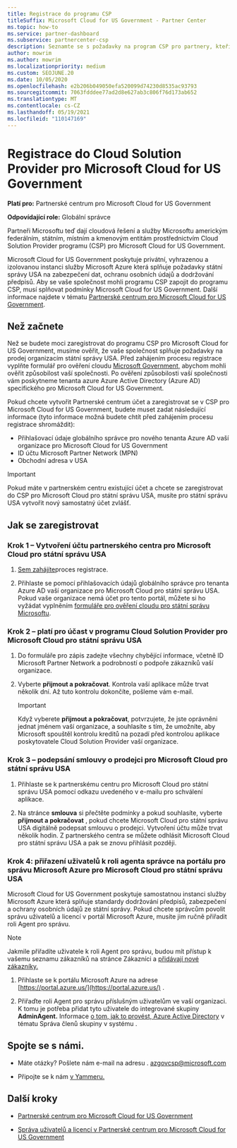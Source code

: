 ```yaml
---
title: Registrace do programu CSP
titleSuffix: Microsoft Cloud for US Government - Partner Center
ms.topic: how-to
ms.service: partner-dashboard
ms.subservice: partnercenter-csp
description: Seznamte se s požadavky na program CSP pro partnery, kteří se chtějí zaregistrovat do Cloud Solution Provider programu pro Microsoft Cloud for US Government.
author: mowrim
ms.author: mowrim
ms.localizationpriority: medium
ms.custom: SEOJUNE.20
ms.date: 10/05/2020
ms.openlocfilehash: e2b206b049050efa520099d74230d8535ac93793
ms.sourcegitcommit: 7063fdddee77ad2d8e627ab3c806f76d173ab652
ms.translationtype: MT
ms.contentlocale: cs-CZ
ms.lasthandoff: 05/19/2021
ms.locfileid: "110147169"
---
```

# <a name="enroll-in-the-cloud-solution-provider-program-for-microsoft-cloud-for-us-government"></a>Registrace do Cloud Solution Provider pro Microsoft Cloud for US Government

**Platí pro:** Partnerské centrum pro Microsoft Cloud for US Government

**Odpovídající role:** Globální správce

Partneři Microsoftu teď dají cloudová řešení a služby Microsoftu americkým federálním, státním, místním a kmenovým entitám prostřednictvím Cloud Solution Provider programu (CSP) pro Microsoft Cloud for US Government.

Microsoft Cloud for US Government poskytuje privátní, vyhrazenou a izolovanou instanci služby Microsoft Azure která splňuje požadavky státní správy USA na zabezpečení dat, ochranu osobních údajů a dodržování předpisů. Aby se vaše společnost mohli programu CSP zapojit do programu CSP, musí splňovat podmínky Microsoft Cloud for US Government. Další informace najdete v tématu [Partnerské centrum pro Microsoft Cloud for US Government](partner-center-for-microsoft-us-govt-cloud.md).

## <a name="before-you-begin"></a>Než začnete

Než se budete moci zaregistrovat do programu CSP pro Microsoft Cloud for US Government, musíme ověřit, že vaše společnost splňuje požadavky na prodej organizacím státní správy USA. Před zahájením procesu registrace vyplňte formulář pro ověření cloudu [Microsoft Government,](https://azuregov.microsoft.com/csp) abychom mohli ověřit způsobilost vaší společnosti. Po ověření způsobilosti vaší společnosti vám poskytneme tenanta azure Azure Active Directory (Azure AD) specifického pro Microsoft Cloud for US Government.  

Pokud chcete vytvořit Partnerské centrum účet a zaregistrovat se v CSP pro Microsoft Cloud for US Government, budete muset zadat následující informace (tyto informace možná budete chtít před zahájením procesu registrace shromáždit):

- Přihlašovací údaje globálního správce pro nového tenanta Azure AD vaší organizace pro Microsoft Cloud for US Government
- ID účtu Microsoft Partner Network (MPN)
- Obchodní adresa v USA

> [!IMPORTANT]  
> Pokud máte v partnerském centru existující účet a chcete se zaregistrovat do CSP pro Microsoft Cloud pro státní správu USA, musíte pro státní správu USA vytvořit nový samostatný účet zvlášť.

## <a name="how-to-enroll"></a>Jak se zaregistrovat

### <a name="step-1---create-a-partner-center-account-for-microsoft-cloud-for-us-government"></a>Krok 1 – Vytvoření účtu partnerského centra pro Microsoft Cloud pro státní správu USA

1. [Sem zahájíte](https://partnercenter.microsoft.com/register/resellerusgjoinnow)proces registrace.

2. Přihlaste se pomocí přihlašovacích údajů globálního správce pro tenanta Azure AD vaší organizace pro Microsoft Cloud pro státní správu USA. Pokud vaše organizace nemá účet pro tento portál, můžete si ho vyžádat vyplněním [formuláře pro ověření cloudu pro státní správu Microsoftu](https://azuregov.microsoft.com/csp).

### <a name="step-2---apply-to-participate-in-the-cloud-solution-provider-program-for-microsoft-cloud-for-us-government"></a>Krok 2 – platí pro účast v programu Cloud Solution Provider pro Microsoft Cloud pro státní správu USA

1. Do formuláře pro zápis zadejte všechny chybějící informace, včetně ID Microsoft Partner Network a podrobností o podpoře zákazníků vaší organizace.

2. Vyberte **přijmout a pokračovat**. Kontrola vaší aplikace může trvat několik dní. Až tuto kontrolu dokončíte, pošleme vám e-mail.

   > [!IMPORTANT]
   > Když vyberete **přijmout a pokračovat**, potvrzujete, že jste oprávněni jednat jménem vaší organizace, a souhlasíte s tím, že umožníte, aby Microsoft spouštěl kontrolu kreditů na pozadí před kontrolou aplikace poskytovatele Cloud Solution Provider vaší organizace.

### <a name="step-3---sign-the-reseller-agreement-for-microsoft-cloud-for-us-government"></a>Krok 3 – podepsání smlouvy o prodejci pro Microsoft Cloud pro státní správu USA

1. Přihlaste se k partnerskému centru pro Microsoft Cloud pro státní správu USA pomocí odkazu uvedeného v e-mailu pro schválení aplikace.

2. Na stránce **smlouva** si přečtěte podmínky a pokud souhlasíte, vyberte **přijmout a pokračovat** , pokud chcete Microsoft Cloud pro státní správu USA digitálně podepsat smlouvu o prodejci. Vytvoření účtu může trvat několik hodin. Z partnerského centra se můžete odhlásit Microsoft Cloud pro státní správu USA a pak se znovu přihlásit později.

### <a name="step-4---assign-users-to-the-admin-agent-role-in-the-microsoft-azure-admin-portal-for-microsoft-cloud-for-us-government"></a>Krok 4: přiřazení uživatelů k roli agenta správce na portálu pro správu Microsoft Azure pro Microsoft Cloud pro státní správu USA

Microsoft Cloud for US Government poskytuje samostatnou instanci služby Microsoft Azure která splňuje standardy dodržování předpisů, zabezpečení a ochrany osobních údajů ze státní správy. Pokud chcete správcům povolit správu uživatelů a licencí v portál Microsoft Azure, musíte jim ručně přiřadit roli Agent pro správu.

> [!NOTE]
> Jakmile přiřadíte uživatele k roli Agent pro správu, budou mít  přístup k vašemu seznamu zákazníků na stránce Zákazníci a [přidávají nové zákazníky.](add-a-new-customer.md)

1. Přihlaste se k portálu Microsoft Azure na adrese [https://portal.azure.us/](https://portal.azure.us/) .

2. Přiřaďte roli Agent pro správu příslušným uživatelům ve vaší organizaci. K tomu je potřeba přidat tyto uživatele do integrované skupiny **AdminAgent.** Informace [o tom, jak to provést, Azure Active Directory](/azure/active-directory/active-directory-groups-members-azure-portal) v tématu Správa členů skupiny v systému .

## <a name="connect-with-us"></a>Spojte se s námi.

- Máte otázky? Pošlete nám e-mail na adresu . azgovcsp@microsoft.com

- Připojte se k nám [v Yammeru.](https://www.yammer.com/cloudpartnercommunity/#/threads/inGroup?type=in_group&feedId=11509777)

## <a name="next-steps"></a>Další kroky

- [Partnerské centrum pro Microsoft Cloud for US Government](partner-center-for-microsoft-us-govt-cloud.md)

- [Správa uživatelů a licencí v Partnerské centrum pro Microsoft Cloud for US Government](user-management-in-partner-center-for-microsoft-us-govt-cloud.md)